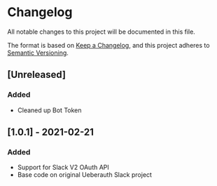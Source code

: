 # Changelog

All notable changes to this project will be documented in this file.

The format is based on [Keep a Changelog](https://keepachangelog.com/en/1.0.0/),
and this project adheres to [Semantic Versioning](https://semver.org/spec/v2.0.0.html).

## [Unreleased]

### Added

- Cleaned up Bot Token

## [1.0.1] - 2021-02-21

### Added

- Support for Slack V2 OAuth API
- Base code on original Ueberauth Slack project
